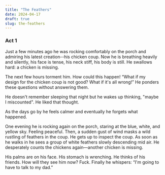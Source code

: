 ```yaml
---
title: "The Feathers"
date: 2024-04-17
draft: true
slug: the-feathers
---
```


### Act 1

Just a few minutes ago he was rocking comfortably on the porch and admiring his latest creation--his chicken coup. Now he is breathing heavily and silently, his face is tense, his neck stiff, his body is still. He swallows hard: a chicken is missing.

The next few hours torment him. How could this happen! “What if my design for the chicken coup is not good? What if it's all wrong!” He ponders these questions without answering them.

He doesn't remember sleeping that night but he wakes up thinking, "maybe I miscounted". He liked that thought. 

As the days go by he feels calmer and eventually he forgets what happened.

One evening he is rocking again on the porch, staring at the blue, white, and yellow sky. Feeling peaceful. Then, a sudden gust of wind masks a wild rustling of feathers in the coup. He gets up to inspect the coup. As soon as he walks in he sees a group of white feathers slowly descending mid air. He desperately counts the chickens again—another chicken is missing.

His palms are on his face. His stomach is wrenching. He thinks of his friends. How will they see him now? Fuck. Finally he whispers: “I'm going to have to talk to my dad.”
